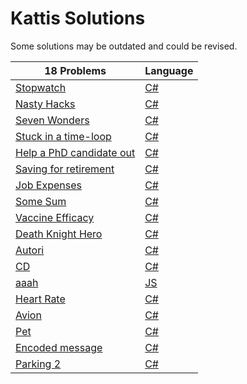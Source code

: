 # Kattis Solutions
Some solutions may be outdated and could be revised.

18 Problems | Language
------------ | -------------
[Stopwatch](https://open.kattis.com/problems/stopwatch) | [C#](https://github.com/Fredrikmoller1324/Kattis/blob/main/C%23/KattisQstopWatch/Program.cs)
[Nasty Hacks](https://open.kattis.com/problems/nastyhacks) | [C#](https://github.com/Fredrikmoller1324/Kattis/blob/main/C%23/KattisQNastyHacks/Program.cs)
[Seven Wonders](https://open.kattis.com/problems/sevenwonders)|[C#](https://github.com/Fredrikmoller1324/Kattis/blob/main/C%23/SevenWonders/Program.cs)
[Stuck in a time-loop](https://open.kattis.com/problems/timeloop)|[C#](https://github.com/Fredrikmoller1324/Kattis/blob/main/C%23/StuckInATimeLoop/Program.cs)
[Help a PhD candidate out](https://open.kattis.com/problems/helpaphd)|[C#](https://github.com/Fredrikmoller1324/Kattis/blob/main/C%23/HelpPhDCandidate/Program.cs)
[Saving for retirement](https://open.kattis.com/problems/savingforretirement)|[C#](https://github.com/Fredrikmoller1324/Kattis/blob/main/C%23/SavingForRetirement/Program.cs)
[Job Expenses](https://open.kattis.com/problems/jobexpenses)|[C#](https://github.com/Fredrikmoller1324/Kattis/blob/main/C%23/JobExpenses/Program.cs)
[Some Sum](https://open.kattis.com/problems/somesum)|[C#](https://github.com/Fredrikmoller1324/Kattis/blob/main/C%23/SomeSum/Program.cs)
[Vaccine Efficacy](https://open.kattis.com/problems/vaccineefficacy)|[C#](https://github.com/Fredrikmoller1324/Kattis/blob/main/C%23/VaccineEfficacy/Program.cs)
[Death Knight Hero](https://open.kattis.com/problems/deathknight)|[C#](https://github.com/Fredrikmoller1324/Kattis/blob/main/C%23/DeathKnightHero/Program.cs)
[Autori](https://open.kattis.com/problems/autori)|[C#](https://github.com/Fredrikmoller1324/Kattis/blob/main/C%23/Autori/Program.cs)
[CD](https://open.kattis.com/problems/cd)|[C#](https://github.com/Fredrikmoller1324/Kattis/blob/main/C%23/CD/Program.cs)
[aaah](https://open.kattis.com/problems/aaah)|[JS](https://github.com/Fredrikmoller1324/Kattis/blob/main/js/aaah.js)
[Heart Rate](https://open.kattis.com/problems/heartrate)|[C#](https://github.com/Fredrikmoller1324/Kattis/blob/main/C%23/HeartRate/Program.cs)
[Avion](https://open.kattis.com/problems/avion)|[C#](https://github.com/Fredrikmoller1324/Kattis/blob/main/C%23/Avion/Program.cs)
[Pet](https://open.kattis.com/problems/pet)|[C#](https://github.com/Fredrikmoller1324/Kattis/blob/main/C%23/Pet/Program.cs)
[Encoded message](https://open.kattis.com/problems/encodedmessage)|[C#](https://github.com/Fredrikmoller1324/Kattis/blob/main/C%23/EncodedMessage/Program.cs)
[Parking 2](https://open.kattis.com/problems/parking2)|[C#](https://github.com/Fredrikmoller1324/Kattis/blob/main/C%23/Parking/Program.cs)
